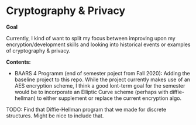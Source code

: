 # Cryptography & Privacy

**Goal**

Currently, I kind of want to split my focus between improving upon my encryption/development skills and looking into historical events or examples of cryptography & privacy. 

**Contents:**

- BAARS 4 Programm (end of semester poject from Fall 2020): Adding the baseline project to this repo. While the project currently makes use of an AES encryption scheme, I think a good lont-term goal for the semester would be to incorporate an Elliptic Curve scheme (perhaps with diffie-hellman) to either supplement or replace the current encryption algo. 

TODO: Find that Diffie-Hellman program that we made for discrete structures. Might be nice to include that.

